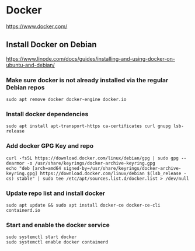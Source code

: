 # Docker

https://www.docker.com/

## Install Docker on Debian

https://www.linode.com/docs/guides/installing-and-using-docker-on-ubuntu-and-debian/

### Make sure docker is not already installed via the regular Debian repos

```
sudo apt remove docker docker-engine docker.io
```

### Install docker dependencies

```
sudo apt install apt-transport-https ca-certificates curl gnupg lsb-release
```

### Add docker GPG Key and repo

```
curl -fsSL https://download.docker.com/linux/debian/gpg | sudo gpg --dearmor -o /usr/share/keyrings/docker-archive-keyring.gpg
echo "deb [arch=amd64 signed-by=/usr/share/keyrings/docker-archive-keyring.gpg] https://download.docker.com/linux/debian $(lsb_release -cs) stable" | sudo tee /etc/apt/sources.list.d/docker.list > /dev/null
```

### Update repo list and install docker

```
sudo apt update && sudo apt install docker-ce docker-ce-cli containerd.io
```

### Start and enable the docker service

```
sudo systemctl start docker
sudo systemctl enable docker containerd
```
